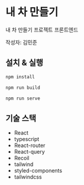 # 내 차 만들기

내 차 만들기 프로젝트 프론트엔드

작성자: 김민준

## 설치 & 실행

```bash
npm install

npm run build

npm run serve
```

## 기술 스택

- React
- typescript
- React-router
- React-query
- Recoil
- tailwind
- styled-components
- tailwindcss
